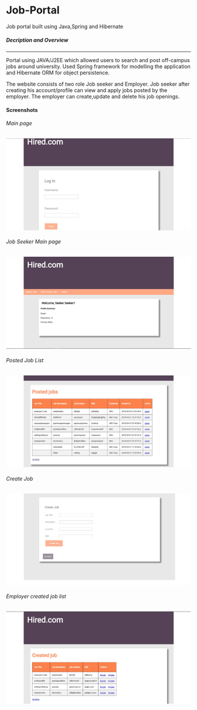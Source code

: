 # Job-Portal
Job portal built using Java,Spring and Hibernate

##### Decription and Overview
------
Portal using JAVA/J2EE which allowed users to search and post off-campus jobs around university.
Used Spring framework for modelling the application and Hibernate ORM for object persistence.

The website consists of two role Job seeker and Employer. Job seeker after creating his account/profile can view and apply jobs posted by the employer. The employer can create,update and delete his job openings.

#### Screenshots
###### Main page
![Main Page](https://github.com/sidk08/Job-Portal/blob/master/Screenshots/mainpage.jpg)

###### Job Seeker Main page
![job seeker Page](https://github.com/sidk08/Job-Portal/blob/master/Screenshots/seekerMainPage.jpg)

###### Posted Job List
![Posted job Page](https://github.com/sidk08/Job-Portal/blob/master/Screenshots/jobPosting.jpg)

###### Create Job
![Create job Page](https://github.com/sidk08/Job-Portal/blob/master/Screenshots/createJob.jpg)

###### Employer created job list
![Employer created job list](https://github.com/sidk08/Job-Portal/blob/master/Screenshots/CreatedJobs.jpg)
